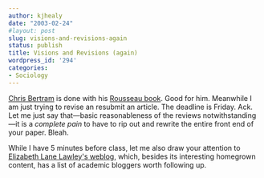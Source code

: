 ```yaml
---
author: kjhealy
date: "2003-02-24"
#layout: post
slug: visions-and-revisions-again
status: publish
title: Visions and Revisions (again)
wordpress_id: '294'
categories:
- Sociology
---
```


[Chris Bertram](http://junius.blogspot.com) is done with his [Rousseau book](https://ecommerce.tandf.co.uk/catalogue/DetailedDisplay.asp?ISBN=0415201993&ResourceCentre=ROUTLEDGE&RedirectPage=PerformSearch.asp&curpage=1). Good for him. Meanwhile I am just trying to revise an resubmit an article. The deadline is Friday. Ack. Let me just say that—basic reasonableness of the reviews notwithstanding—it is a *complete pain* to have to rip out and rewrite the entire front end of your paper. Bleah.

While I have 5 minutes before class, let me also draw your attention to [Elizabeth Lane Lawley's weblog](http://www.it.rit.edu/~ell/mamamusings/), which, besides its interesting homegrown content, has a list of academic bloggers worth following up.
